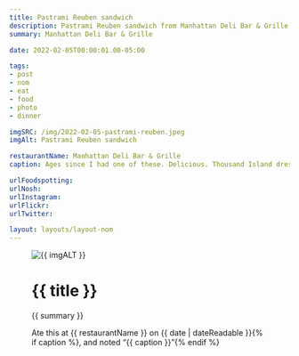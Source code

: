 ```yaml
---
title: Pastrami Reuben sandwich
description: Pastrami Reuben sandwich from Manhattan Deli Bar & Grille
summary: Manhattan Deli Bar & Grille

date: 2022-02-05T00:00:01.00-05:00

tags:
- post
- nom
- eat
- food
- photo
- dinner

imgSRC: /img/2022-02-05-pastrami-reuben.jpeg
imgAlt: Pastrami Reuben sandwich

restaurantName: Manhattan Deli Bar & Grille
caption: Ages since I had one of these. Delicious. Thousand Island dressing really makes it.

urlFoodspotting: 
urlNosh: 
urlInstagram: 
urlFlickr:
urlTwitter: 

layout: layouts/layout-nom
---
```

<figure class="nom">
	<img class="u-photo img-border" src="{{ imgSRC }}" alt="{{ imgALT }}">
	<figcaption>
		<h1 class="title p-name">{{ title }}</h1>
		<p class="summary">{{ summary }}</p>
		<p>Ate this at {{ restaurantName }} on <time class="dt-published" datetime="{{ date | dateIso }}">{{ date | dateReadable }}</time>{% if caption %}, and noted <q class="caption">{{ caption }}</q>{% endif %}
	</figcaption>
</figure>